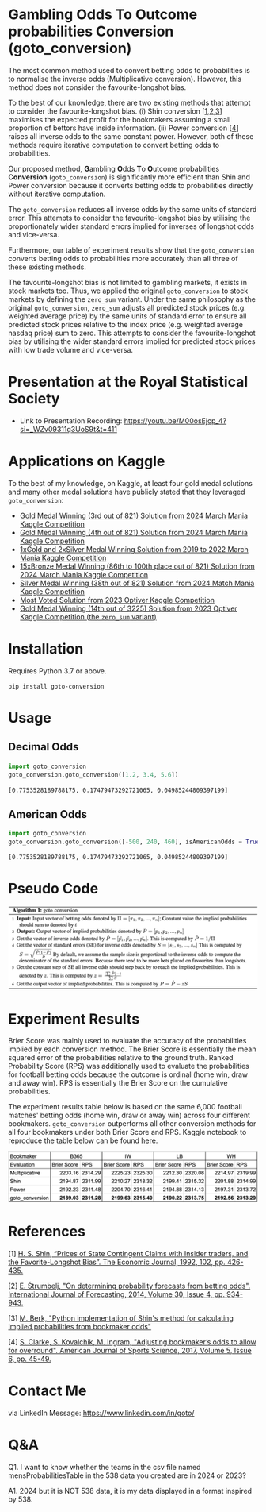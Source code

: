 # Gambling Odds To Outcome probabilities Conversion (goto_conversion)

The most common method used to convert betting odds to probabilities is to normalise the inverse odds (Multiplicative conversion). However, this method does not consider the favourite-longshot bias. 

To the best of our knowledge, there are two existing methods that attempt to consider the favourite-longshot bias. (i) Shin conversion [[1](#1),[2](#2),[3](#3)] maximises the expected profit for the bookmakers assuming a small proportion of bettors have inside information. (ii) Power conversion [[4](#4)] raises all inverse odds to the same constant power. However, both of these methods require iterative computation to convert betting odds to probabilities.

Our proposed method, **G**ambling **O**dds **T**o **O**utcome probabilities **Conversion** (`goto_conversion`) is significantly more efficient than Shin and Power conversion because it converts betting odds to probabilities directly without iterative computation.

The `goto_conversion` reduces all inverse odds by the same units of standard error. This attempts to consider the favourite-longshot bias by utilising the proportionately wider standard errors implied for inverses of longshot odds and vice-versa.

Furthermore, our table of experiment results show that the `goto_conversion` converts betting odds to probabilities more accurately than all three of these existing methods.

The favourite-longshot bias is not limited to gambling markets, it exists in stock markets too. Thus, we applied the original `goto_conversion` to stock markets by defining the `zero_sum` variant. Under the same philosophy as the original `goto_conversion`, `zero_sum` adjusts all predicted stock prices (e.g. weighted average price) by the same units of standard error to ensure all predicted stock prices relative to the index price (e.g. weighted average nasdaq price) sum to zero. This attempts to consider the favourite-longshot bias by utilising the wider standard errors implied for predicted stock prices with low trade volume and vice-versa.

# Presentation at the Royal Statistical Society

- Link to Presentation Recording: https://youtu.be/M00osEjcp_4?si=_WZv09311q3UoS9t&t=411

# Applications on Kaggle

To the best of my knowledge, on Kaggle, at least four gold medal solutions and many other medal solutions have publicly stated that they leveraged `goto_conversion`:
- [Gold Medal Winning (3rd out of 821) Solution from 2024 March Mania Kaggle Competition](https://www.kaggle.com/competitions/march-machine-learning-mania-2024/discussion/495101)
- [Gold Medal Winning (4th out of 821) Solution from 2024 March Mania Kaggle Competition](https://www.kaggle.com/competitions/march-machine-learning-mania-2024/discussion/494407)
- [1xGold and 2xSilver Medal Winning Solution from 2019 to 2022 March Mania Kaggle Competition](https://www.kaggle.com/code/kaito510/1xgold-2xsilvers-key-ingredient)
- [15xBronze Medal Winning (86th to 100th place out of 821) Solution from 2024 March Mania Kaggle Competition](https://www.kaggle.com/code/kaito510/updated-1xgold-2xsilvers-key-ingredient)
- [Silver Medal Winning (38th out of 821) Solution from 2024 Match Mania Kaggle Competition](https://www.kaggle.com/competitions/march-machine-learning-mania-2024/discussion/485888#2740879)
- [Most Voted Solution from 2023 Optiver Kaggle Competition](https://www.kaggle.com/code/ravi20076/optiver-baseline-models?scriptVersionId=152991375)
- [Gold Medal Winning (14th out of 3225) Solution from 2023 Optiver Kaggle Competition (the `zero_sum` variant)](https://www.kaggle.com/competitions/optiver-trading-at-the-close/discussion/462653)

# Installation

Requires Python 3.7 or above.

```
pip install goto-conversion
```

# Usage

## Decimal Odds

```python
import goto_conversion
goto_conversion.goto_conversion([1.2, 3.4, 5.6])
```

```
[0.7753528189788175, 0.17479473292721065, 0.04985244809397199]
```

## American Odds

```python
import goto_conversion
goto_conversion.goto_conversion([-500, 240, 460], isAmericanOdds = True)
```

```
[0.7753528189788175, 0.17479473292721065, 0.04985244809397199]
```

# Pseudo Code

![alt text](https://github.com/gotoConversion/goto_conversion/blob/main/PseudoCode.png?raw=true)

# Experiment Results

Brier Score was mainly used to evaluate the accuracy of the probabilities implied by each conversion method. The Brier Score is essentially the mean squared error of the probabilities relative to the ground truth. Ranked Probability Score (RPS) was additionally used to evaluate the probabilities for football betting odds because the outcome is ordinal (home win, draw and away win). RPS is essentially the Brier Score on the cumulative probabilities.

The experiment results table below is based on the same 6,000 football matches' betting odds (home win, draw or away win) across four different bookmakers. `goto_conversion` outperforms all other conversion methods for all four bookmakers under both Brier Score and RPS. Kaggle notebook to reproduce the table below can be found [here](https://www.kaggle.com/code/kaito510/novel-conversion-of-football-betting-odds).

![alt text](https://github.com/gotoConversion/goto_conversion/blob/main/FballExperiment.png?raw=true)

# References

<a id="1">[1]</a> 
[H. S. Shin, “Prices of State Contingent Claims with Insider
traders, and the Favorite-Longshot Bias”. The Economic
Journal, 1992, 102, pp. 426-435.](https://doi.org/10.2307/2234526)

<a id="2">[2]</a>
[E. Štrumbelj, "On determining probability forecasts from betting odds".
International Journal of Forecasting, 2014, Volume 30, Issue 4,
pp. 934-943.](https://doi.org/10.1016/j.ijforecast.2014.02.008)

<a id="3">[3]</a>
[M. Berk, "Python implementation of Shin's method for calculating implied probabilities from bookmaker odds"](https://github.com/mberk/shin)

<a id="4">[4]</a>
[S. Clarke, S. Kovalchik, M. Ingram, "Adjusting bookmaker’s odds to allow for
overround". American Journal of Sports Science, 2017, Volume 5, Issue 6,
pp. 45-49.](https://doi.org/10.11648/j.ajss.20170506.12)

# Contact Me

via LinkedIn Message: https://www.linkedin.com/in/goto/

# Q&A

Q1. I want to know whether the teams in the csv file named mensProbabilitiesTable in the 538 data you created are in 2024 or 2023?

A1. 2024 but it is NOT 538 data, it is my data displayed in a format inspired by 538.
